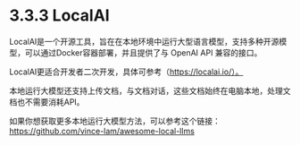 # 3.3.3 LocalAI

LocalAI是一个开源工具，旨在在本地环境中运行大型语言模型，支持多种开源模型，可以通过Docker容器部署，并且提供了与 OpenAI API 兼容的接口。

LocalAI更适合开发者二次开发，具体可参考（https://localai.io/）。

本地运行大模型还支持上传文档，与文档对话，这些文档始终在电脑本地，处理文档也不需要消耗API。

如果你想获取更多本地运行大模型方法，可以参考这个链接：https://github.com/vince-lam/awesome-local-llms